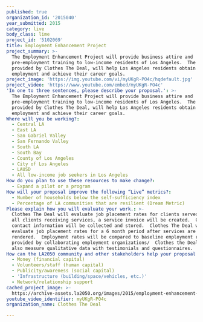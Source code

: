 ```yaml
---
published: true
organization_id: '2015040'
year_submitted: 2015
category: live
body_class: lime
project_id: '5102069'
title: Employment Enhancement Project
project_summary: >-
  The Employment Enhancement Project will provide business attire and
  pre-employment training to low-income residents of Los Angeles.  The resources
  provided by Clothes The Deal, will help Los Angeles residents obtain
  employment and achieve their career goals.
project_image: 'https://img.youtube.com/vi/myUKgR-PO4c/hqdefault.jpg'
project_video: 'https://www.youtube.com/embed/myUKgR-PO4c'
'In one to three sentences, please describe your proposal.': >-
  The Employment Enhancement Project will provide business attire and
  pre-employment training to low-income residents of Los Angeles.  The resources
  provided by Clothes The Deal, will help Los Angeles residents obtain
  employment and achieve their career goals.
Where will you be working?:
  - Central LA
  - East LA
  - San Gabriel Valley
  - San Fernando Valley
  - South LA
  - South Bay
  - County of Los Angeles
  - City of Los Angeles
  - LAUSD
  - All low-income job seekers in Los Angeles
How do you plan to use these resources to make change?:
  - Expand a pilot or a program
How will your proposal improve the following “Live” metrics?:
  - Number of households below the self-sufficiency index
  - Percentage of LA communities that are resilient (Dream Metric)
Please explain how you will evaluate your work.: >-
  Clothes The Deal will evaluate job placement rates for clients served.  For
  all clients receiving services, a service invoice will be created.  Clients
  contact information will be collected and stored.  Clothes The Deal will
  evaluate job placement rates for a 6 month period after services are
  rendered.  Employment rates will be compared to baseline employment rates
  provided by collaborating employment organizations/  Clothes the Deal will
  also measure qualitative data with testimonials and questionnaires.  
How can the LA2050 community and other stakeholders help your proposal succeed?:
  - Money (financial capital)
  - Volunteers/staff (human capital)
  - Publicity/awareness (social capital)
  - 'Infrastructure (building/space/vehicles, etc.)'
  - Network/relationship support
cached_project_image: >-
  https://archive-assets.la2050.org/images/2015/employment-enhancement-project/img.youtube.com/vi/myUKgR-PO4c/hqdefault.jpg
youtube_video_identifier: myUKgR-PO4c
organization_name: Clothes The Deal

---
```

